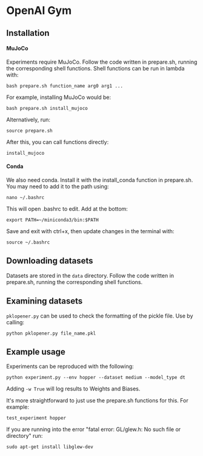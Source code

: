 
# OpenAI Gym

## Installation

#### MuJoCo

Experiments require MuJoCo.
Follow the code written in prepare.sh, running the corresponding shell functions. Shell functions can be run in lambda with:

```
bash prepare.sh function_name arg0 arg1 ...
```
For example, installing MuJoCo would be:
```
bash prepare.sh install_mujoco
```
Alternatively, run:
```
source prepare.sh
```
After this, you can call functions directly:
```
install_mujoco
```

#### Conda

We also need conda. Install it with the install_conda function in prepare.sh. You may need to add it to the path using:
```
nano ~/.bashrc
```
This will open .bashrc to edit. Add at the bottom:
```
export PATH=~/miniconda3/bin:$PATH
```
Save and exit with ctrl+x, then update changes in the terminal with:
```
source ~/.bashrc
```

## Downloading datasets

Datasets are stored in the `data` directory.
Follow the code written in prepare.sh, running the corresponding shell functions.

## Examining datasets

`pklopener.py` can be used to check the formatting of the pickle file. Use by calling:
```
python pklopener.py file_name.pkl
```

## Example usage

Experiments can be reproduced with the following:

```
python experiment.py --env hopper --dataset medium --model_type dt
```

Adding `-w True` will log results to Weights and Biases.

It's more straightforward to just use the prepare.sh functions for this. For example:

```
test_experiment hopper
```

If you are running into the error "fatal error: GL/glew.h: No such file or directory" run:
```
sudo apt-get install libglew-dev
```